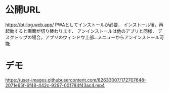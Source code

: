 # 公開URL
https://bt-log.web.app/
PWAとしてインストールが必要．
インストール後，再起動すると画面が切り替わります．
アンインストールは他のアプリと同様．
デスクトップの場合，アプリのウィンドウ上部...メニューからアンインストール可能．

# デモ


https://user-images.githubusercontent.com/82633007/172707648-2071e65f-6f48-442c-9297-001784f43ac4.mp4


